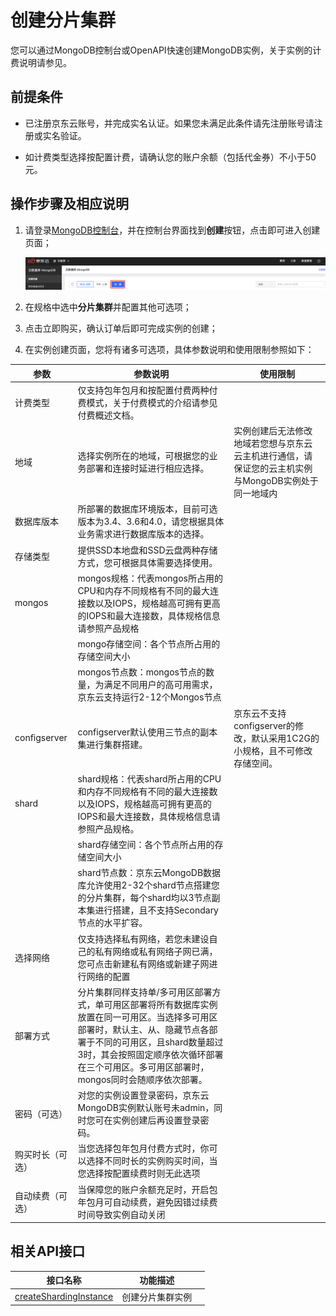 # 创建分片集群

您可以通过MongoDB控制台或OpenAPI快速创建MongoDB实例，关于实例的计费说明请参见。



## 前提条件

- 已注册京东云账号，并完成实名认证。如果您未满足此条件请先注册账号请注册或实名验证。

- 如计费类型选择按配置计费，请确认您的账户余额（包括代金券）不小于50元。




## 操作步骤及相应说明

1. 请登录[MongoDB控制台](https://mongodb-console.jdcloud.com/mongodb)，并在控制台界面找到**创建**按钮，点击即可进入创建页面；

   ![image](../../../../../image/mongodb/createReplicaSet.png)

   

2. 在规格中选中**分片集群**并配置其他可选项；

3. 点击立即购买，确认订单后即可完成实例的创建；

4. 在实例创建页面，您将有诸多可选项，具体参数说明和使用限制参照如下：

| 参数             | 参数说明                                                     | 使用限制                                                     |
| ---------------- | ------------------------------------------------------------ | ------------------------------------------------------------ |
| 计费类型         | 仅支持包年包月和按配置付费两种付费模式，关于付费模式的介绍请参见付费概述文档。 |                                                              |
| 地域             | 选择实例所在的地域，可根据您的业务部署和连接时延进行相应选择。 | 实例创建后无法修改地域若您想与京东云云主机进行通信，请保证您的云主机实例与MongoDB实例处于同一地域内 |
| 数据库版本       | 所部署的数据库环境版本，目前可选版本为3.4、3.6和4.0，请您根据具体业务需求进行数据库版本的选择。 |                                                              |
| 存储类型         | 提供SSD本地盘和SSD云盘两种存储方式，您可根据具体需要选择使用。 |                                                              |
| mongos           | mongos规格：代表mongos所占用的CPU和内存不同规格有不同的最大连接数以及IOPS，规格越高可拥有更高的IOPS和最大连接数，具体规格信息请参照产品规格 |                                                              |
|                  | mongo存储空间：各个节点所占用的存储空间大小                  |                                                              |
|                  | mongos节点数：mongos节点的数量，为满足不同用户的高可用需求，京东云支持运行2-12个Mongos节点 |                                                              |
| configserver     | configserver默认使用三节点的副本集进行集群搭建。             | 京东云不支持configserver的修改，默认采用1C2G的小规格，且不可修改存储空间。 |
| shard            | shard规格：代表shard所占用的CPU和内存不同规格有不同的最大连接数以及IOPS，规格越高可拥有更高的IOPS和最大连接数，具体规格信息请参照产品规格。 |                                                              |
|                  | shard存储空间：各个节点所占用的存储空间大小                  |                                                              |
|                  | shard节点数：京东云MongoDB数据库允许使用2-32个shard节点搭建您的分片集群，每个shard均以3节点副本集进行搭建，且不支持Secondary节点的水平扩容。 |                                                              |
| 选择网络         | 仅支持选择私有网络，若您未建设自己的私有网络或私有网络子网已满，您可点击新建私有网络或新建子网进行网络的配置 |                                                              |
| 部署方式         | 分片集群同样支持单/多可用区部署方式，单可用区部署将所有数据库实例放置在同一可用区。当选择多可用区部署时，默认主、从、隐藏节点各部署于不同的可用区，且shard数量超过3时，其会按照固定顺序依次循环部署在三个可用区。多可用区部署时，mongos同时会随顺序依次部署。 |                                                              |
| 密码（可选）     | 对您的实例设置登录密码，京东云MongoDB实例默认账号未admin，同时您可在实例创建后再设置登录密码。 |                                                              |
| 购买时长（可选） | 当您选择包年包月付费方式时，你可以选择不同时长的实例购买时间，当您选择按配置续费时则无此选项 |                                                              |
| 自动续费（可选） | 当保障您的账户余额充足时，开启包年包月可自动续费，避免因错过续费时间导致实例自动关闭 |                                                              |

## 相关API接口

| 接口名称                                                     | 功能描述         |      |
| ------------------------------------------------------------ | ---------------- | ---- |
| [createShardingInstance](../../../../../API/JCS-for-MongoDB/Instance-Management/createShardingInstance.md) | 创建分片集群实例 |      |
